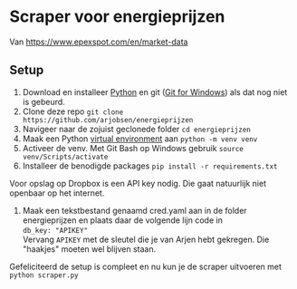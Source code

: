 # Scraper voor energieprijzen
Van https://www.epexspot.com/en/market-data

## Setup
1. Download en installeer [Python](https://www.python.org/downloads/) en git ([Git for Windows](https://gitforwindows.org/)) als dat nog niet is gebeurd.
1. Clone deze repo `git clone https://github.com/arjobsen/energieprijzen`
1. Navigeer naar de zojuist geclonede folder `cd energieprijzen`
1. Maak een Python [virtual environment](https://docs.python.org/3/library/venv.html) aan `python -m venv venv`
1. Activeer de venv. Met Git Bash op Windows gebruik `source venv/Scripts/activate`
1. Installeer de benodigde packages `pip install -r requirements.txt`

Voor opslag op Dropbox is een API key nodig. Die gaat natuurlijk niet openbaar op het internet.
1. Maak een tekstbestand genaamd cred.yaml aan in de folder energieprijzen en plaats daar de volgende lijn code in  
`db_key: "APIKEY"`  
Vervang `APIKEY` met de sleutel die je van Arjen hebt gekregen. Die "haakjes" moeten wel blijven staan.

Gefeliciteerd de setup is compleet en nu kun je de scraper uitvoeren met `python scraper.py`

